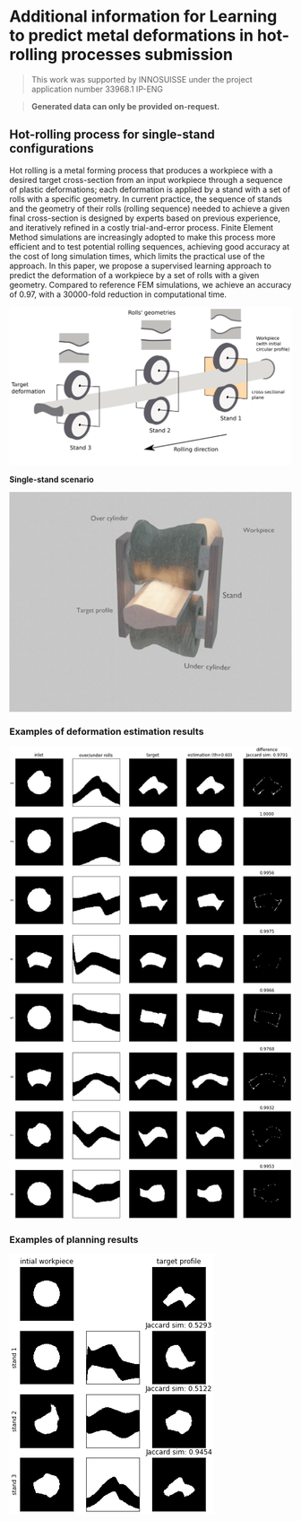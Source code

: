 # Additional information for Learning to predict metal deformations in hot-rolling processes submission

> This work was supported by INNOSUISSE under the project application number 33968.1 IP-ENG

> **Generated data can only be provided on-request.**

## Hot-rolling process for single-stand configurations


Hot rolling is a metal forming process that produces a workpiece with a desired target cross-section from an input workpiece through a sequence of plastic deformations; each deformation is applied by a stand with a set of rolls with a specific geometry. In current practice, the sequence of stands and the geometry of their rolls (rolling sequence) needed to achieve a given final cross-section is designed by experts based on previous experience, and iteratively refined in a costly trial-and-error process. Finite Element Method simulations are increasingly adopted to make this process more efficient and to test potential rolling sequences, achieving good accuracy at the cost of long simulation times, which limits the practical use of the approach.  In this paper, we propose a supervised learning approach to predict the deformation of a workpiece by a set of rolls with a given geometry. Compared to reference FEM simulations, we achieve an accuracy of 0.97, with a 30000-fold reduction in computational time. 

![Hot-rolling schematic](media/rollpassing_schematic.png)


**Single-stand scenario**

![Hot-rolling single-stand scenario](media/single-stand.gif)


### Examples of deformation estimation results

![Hot-rolling deformation estimation examples](media/2dsimestimationsamples_onlyO.png)

### Examples of planning results

![Hot-rolling planning example](media/exblindplanning.png)

